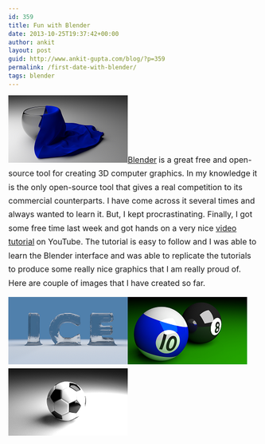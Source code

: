 ```yaml
---
id: 359
title: Fun with Blender
date: 2013-10-25T19:37:42+00:00
author: ankit
layout: post
guid: http://www.ankit-gupta.com/blog/?p=359
permalink: /first-date-with-blender/
tags: blender
---
```

<img class="size-full wp-image-365 aligncenter" style="font-size: 1rem; line-height: 1;" alt="WoodOnCloth_reduced" src="/uploads/2013/10/WoodOnCloth_reduced.png"   height="135" /><a style="line-height: 1.714285714; font-size: 1rem;" href="http://www.blender.org/">Blender</a> <span style="line-height: 1.714285714; font-size: 1rem;">is a great free and open-source tool for creating 3D computer graphics. In my knowledge it is the only open-source tool that gives a real competition to its commercial counterparts. I have come across it several times and always wanted to learn it. But, I kept procrastinating. Finally, I got some free time last week and got hands on a very nice </span><a style="line-height: 1.714285714; font-size: 1rem;" href="http://www.youtube.com/watch?v=9PJL0eAuZ_E&list=SPzmyR17f55-LVbgnzhS4Xl9zJ3dSCdYW3">video tutorial</a> <span style="line-height: 1.714285714; font-size: 1rem;">on YouTube. The tutorial is easy to follow and I was able to learn the Blender interface and was able to replicate the tutorials to produce some really nice graphics that I am really proud of. Here are couple of images that I have created so far.</span>

<p style="text-align: justify;">
  <a href="/uploads/2013/10/Ice_reduced.png"><img class="alignnone size-full wp-image-361" alt="Ice_reduced" src="/uploads/2013/10/Ice_reduced.png"   height="135" /></a><img class="alignnone size-full wp-image-362" style="font-size: 1rem; line-height: 1;" alt="PoolBalls_reduced" src="/uploads/2013/10/PoolBalls_reduced.png"   height="135" /><span style="line-height: 1.714285714; font-size: 1rem;"> </span><a style="line-height: 1.714285714; font-size: 1rem;" href="/uploads/2013/10/Football_reduced.png"><img class="alignnone size-full wp-image-364" alt="Football_reduced" src="/uploads/2013/10/Football_reduced.png"   height="135" /></a><span style="line-height: 1.714285714; font-size: 1rem;"> </span>
</p>

